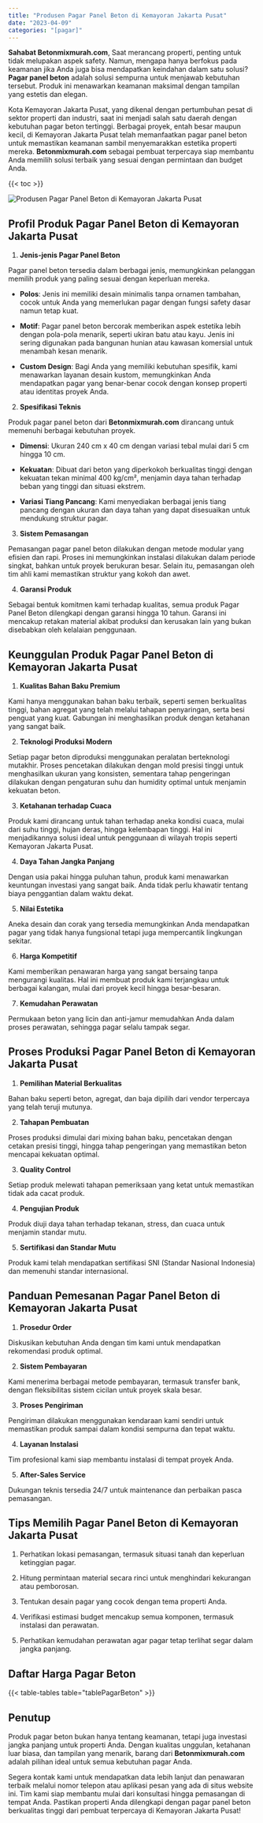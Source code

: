 ```yaml
---
title: "Produsen Pagar Panel Beton di Kemayoran Jakarta Pusat"
date: "2023-04-09"
categories: "[pagar]"
---
```


**Sahabat Betonmixmurah.com**, Saat merancang properti, penting untuk tidak melupakan aspek safety. Namun, mengapa hanya berfokus pada keamanan jika Anda juga bisa mendapatkan keindahan dalam satu solusi? **Pagar panel beton** adalah solusi sempurna untuk menjawab kebutuhan tersebut. Produk ini menawarkan keamanan maksimal dengan tampilan yang estetis dan elegan.  

Kota Kemayoran Jakarta Pusat, yang dikenal dengan pertumbuhan pesat di sektor properti dan industri, saat ini menjadi salah satu daerah dengan kebutuhan pagar beton tertinggi. Berbagai proyek, entah besar maupun kecil, di Kemayoran Jakarta Pusat telah memanfaatkan pagar panel beton untuk memastikan keamanan sambil menyemarakkan estetika properti mereka. **Betonmixmurah.com** sebagai pembuat terpercaya siap membantu Anda memilih solusi terbaik yang sesuai dengan permintaan dan budget Anda.

{{< toc >}}

![Produsen Pagar Panel Beton di Kemayoran Jakarta Pusat](/images/pagar/pagar-beton-15.jpg)

## Profil Produk Pagar Panel Beton di Kemayoran Jakarta Pusat

1. **Jenis-jenis Pagar Panel Beton**  

Pagar panel beton tersedia dalam berbagai jenis, memungkinkan pelanggan memilih produk yang paling sesuai dengan keperluan mereka.  

- **Polos**: Jenis ini memiliki desain minimalis tanpa ornamen tambahan, cocok untuk Anda yang memerlukan pagar dengan fungsi safety dasar namun tetap kuat.  

- **Motif**: Pagar panel beton bercorak memberikan aspek estetika lebih dengan pola-pola menarik, seperti ukiran batu atau kayu. Jenis ini sering digunakan pada bangunan hunian atau kawasan komersial untuk menambah kesan menarik.  

- **Custom Design**: Bagi Anda yang memiliki kebutuhan spesifik, kami menawarkan layanan desain kustom, memungkinkan Anda mendapatkan pagar yang benar-benar cocok dengan konsep properti atau identitas proyek Anda.  

2. **Spesifikasi Teknis**  

Produk pagar panel beton dari **Betonmixmurah.com** dirancang untuk memenuhi berbagai kebutuhan proyek.  

- **Dimensi**: Ukuran 240 cm x 40 cm dengan variasi tebal mulai dari 5 cm hingga 10 cm.  

- **Kekuatan**: Dibuat dari beton yang diperkokoh berkualitas tinggi dengan kekuatan tekan minimal 400 kg/cm², menjamin daya tahan terhadap beban yang tinggi dan situasi ekstrem.  

- **Variasi Tiang Pancang**: Kami menyediakan berbagai jenis tiang pancang dengan ukuran dan daya tahan yang dapat disesuaikan untuk mendukung struktur pagar.  

3. **Sistem Pemasangan**  

Pemasangan pagar panel beton dilakukan dengan metode modular yang efisien dan rapi. Proses ini memungkinkan instalasi dilakukan dalam periode singkat, bahkan untuk proyek berukuran besar. Selain itu, pemasangan oleh tim ahli kami memastikan struktur yang kokoh dan awet.  

4. **Garansi Produk**  

Sebagai bentuk komitmen kami terhadap kualitas, semua produk Pagar Panel Beton dilengkapi dengan garansi hingga 10 tahun. Garansi ini mencakup retakan material akibat produksi dan kerusakan lain yang bukan disebabkan oleh kelalaian penggunaan.

## Keunggulan Produk Pagar Panel Beton di Kemayoran Jakarta Pusat 

1. **Kualitas Bahan Baku Premium**  

Kami hanya menggunakan bahan baku terbaik, seperti semen berkualitas tinggi, bahan agregat yang telah melalui tahapan penyaringan, serta besi penguat yang kuat. Gabungan ini menghasilkan produk dengan ketahanan yang sangat baik.  

2. **Teknologi Produksi Modern**  

Setiap pagar beton diproduksi menggunakan peralatan berteknologi mutakhir. Proses pencetakan dilakukan dengan mold presisi tinggi untuk menghasilkan ukuran yang konsisten, sementara tahap pengeringan dilakukan dengan pengaturan suhu dan humidity optimal untuk menjamin kekuatan beton.  

3. **Ketahanan terhadap Cuaca**  

Produk kami dirancang untuk tahan terhadap aneka kondisi cuaca, mulai dari suhu tinggi, hujan deras, hingga kelembapan tinggi. Hal ini menjadikannya solusi ideal untuk penggunaan di wilayah tropis seperti Kemayoran Jakarta Pusat.  

4. **Daya Tahan Jangka Panjang**  

Dengan usia pakai hingga puluhan tahun, produk kami menawarkan keuntungan investasi yang sangat baik. Anda tidak perlu khawatir tentang biaya penggantian dalam waktu dekat.  

5. **Nilai Estetika**  

Aneka desain dan corak yang tersedia memungkinkan Anda mendapatkan pagar yang tidak hanya fungsional tetapi juga mempercantik lingkungan sekitar.  

6. **Harga Kompetitif**  

Kami memberikan penawaran harga yang sangat bersaing tanpa mengurangi kualitas. Hal ini membuat produk kami terjangkau untuk berbagai kalangan, mulai dari proyek kecil hingga besar-besaran.  

7. **Kemudahan Perawatan**  

Permukaan beton yang licin dan anti-jamur memudahkan Anda dalam proses perawatan, sehingga pagar selalu tampak segar.

## Proses Produksi Pagar Panel Beton di Kemayoran Jakarta Pusat

1. **Pemilihan Material Berkualitas**  

Bahan baku seperti beton, agregat, dan baja dipilih dari vendor terpercaya yang telah teruji mutunya.

2. **Tahapan Pembuatan**  

Proses produksi dimulai dari mixing bahan baku, pencetakan dengan cetakan presisi tinggi, hingga tahap pengeringan yang memastikan beton mencapai kekuatan optimal.

3. **Quality Control**  

Setiap produk melewati tahapan pemeriksaan yang ketat untuk memastikan tidak ada cacat produk.

4. **Pengujian Produk**  

Produk diuji daya tahan terhadap tekanan, stress, dan cuaca untuk menjamin standar mutu.

5. **Sertifikasi dan Standar Mutu**  

Produk kami telah mendapatkan sertifikasi SNI (Standar Nasional Indonesia) dan memenuhi standar internasional.

## Panduan Pemesanan Pagar Panel Beton di Kemayoran Jakarta Pusat

1. **Prosedur Order**  

Diskusikan kebutuhan Anda dengan tim kami untuk mendapatkan rekomendasi produk optimal.

2. **Sistem Pembayaran**  

Kami menerima berbagai metode pembayaran, termasuk transfer bank, dengan fleksibilitas sistem cicilan untuk proyek skala besar.

3. **Proses Pengiriman**  

Pengiriman dilakukan menggunakan kendaraan kami sendiri untuk memastikan produk sampai dalam kondisi sempurna dan tepat waktu.

4. **Layanan Instalasi**  

Tim profesional kami siap membantu instalasi di tempat proyek Anda.

5. **After-Sales Service**  

Dukungan teknis tersedia 24/7 untuk maintenance dan perbaikan pasca pemasangan.

## Tips Memilih Pagar Panel Beton di Kemayoran Jakarta Pusat

1. Perhatikan lokasi pemasangan, termasuk situasi tanah dan keperluan ketinggian pagar.  

2. Hitung permintaan material secara rinci untuk menghindari kekurangan atau pemborosan.  

3. Tentukan desain pagar yang cocok dengan tema properti Anda.  

4. Verifikasi estimasi budget mencakup semua komponen, termasuk instalasi dan perawatan.  

5. Perhatikan kemudahan perawatan agar pagar tetap terlihat segar dalam jangka panjang.

## Daftar Harga Pagar Beton

{{< table-tables table="tablePagarBeton" >}}

## Penutup

Produk pagar beton bukan hanya tentang keamanan, tetapi juga investasi jangka panjang untuk properti Anda. Dengan kualitas unggulan, ketahanan luar biasa, dan tampilan yang menarik, barang dari **Betonmixmurah.com** adalah pilihan ideal untuk semua kebutuhan pagar Anda.  

Segera kontak kami untuk mendapatkan data lebih lanjut dan penawaran terbaik melalui nomor telepon atau aplikasi pesan yang ada di situs website ini. Tim kami siap membantu mulai dari konsultasi hingga pemasangan di tempat Anda. Pastikan properti Anda dilengkapi dengan pagar panel beton berkualitas tinggi dari pembuat terpercaya di Kemayoran Jakarta Pusat!